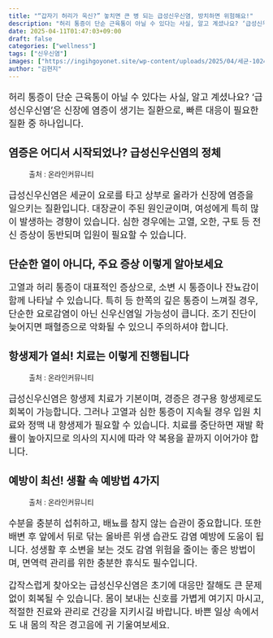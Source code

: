 ```yaml
---
title: "“갑자기 허리가 욱신?” 놓치면 큰 병 되는 급성신우신염, 방치하면 위험해요!"
description: "허리 통증이 단순 근육통이 아닐 수 있다는 사실, 알고 계셨나요? ‘급성신우신염’은 신장에 염증이 생기는 질환으로, 빠른 대응이 필요한 질환 중 하나입니다."
date: 2025-04-11T01:47:03+09:00
draft: false
categories: ["wellness"]
tags: ["신우신염"]
images: ["https://ingihgoyonet.site/wp-content/uploads/2025/04/세균-1024x710.jpg", "https://ingihgoyonet.site/wp-content/uploads/2025/04/항생제-1024x683.jpg", "https://ingihgoyonet.site/wp-content/uploads/2025/04/물-1024x731.jpg"]
author: "김현지"
---
```


<p style="font-size:18px">허리 통증이 단순 근육통이 아닐 수 있다는 사실, 알고 계셨나요? ‘급성신우신염’은 신장에 염증이 생기는 질환으로, 빠른 대응이 필요한 질환 중 하나입니다.</p> <h2 >염증은 어디서 시작되었나? 급성신우신염의 정체</h2> <figure ><img src="https://ingihgoyonet.site/wp-content/uploads/2025/04/세균-1024x710.jpg" alt="" style="aspect-ratio:16/9;object-fit:cover"/><figcaption >출처 : 온라인커뮤니티</figcaption></figure> <p style="font-size:18px">급성신우신염은 세균이 요로를 타고 상부로 올라가 신장에 염증을 일으키는 질환입니다. 대장균이 주된 원인균이며, 여성에게 특히 많이 발생하는 경향이 있습니다. 심한 경우에는 고열, 오한, 구토 등 전신 증상이 동반되며 입원이 필요할 수 있습니다.</p> <h2 >단순한 열이 아니다, 주요 증상 이렇게 알아보세요</h2> <p style="font-size:18px">고열과 허리 통증이 대표적인 증상으로, 소변 시 통증이나 잔뇨감이 함께 나타날 수 있습니다. 특히 등 한쪽의 깊은 통증이 느껴질 경우, 단순한 요로감염이 아닌 신우신염일 가능성이 큽니다. 조기 진단이 늦어지면 패혈증으로 악화될 수 있으니 주의하셔야 합니다.</p> <h2 >항생제가 열쇠! 치료는 이렇게 진행됩니다</h2> <figure ><img src="https://ingihgoyonet.site/wp-content/uploads/2025/04/항생제-1024x683.jpg" alt="" style="aspect-ratio:16/9;object-fit:cover"/><figcaption >출처 : 온라인커뮤니티</figcaption></figure> <p style="font-size:18px">급성신우신염은 항생제 치료가 기본이며, 경증은 경구용 항생제로도 회복이 가능합니다. 그러나 고열과 심한 통증이 지속될 경우 입원 치료와 정맥 내 항생제가 필요할 수 있습니다. 치료를 중단하면 재발 확률이 높아지므로 의사의 지시에 따라 약 복용을 끝까지 이어가야 합니다.</p> <h2 >예방이 최선! 생활 속 예방법 4가지</h2> <figure ><img src="https://ingihgoyonet.site/wp-content/uploads/2025/04/물-1024x731.jpg" alt="" /><figcaption >출처 : 온라인커뮤니티</figcaption></figure> <p style="font-size:18px">수분을 충분히 섭취하고, 배뇨를 참지 않는 습관이 중요합니다. 또한 배변 후 앞에서 뒤로 닦는 올바른 위생 습관도 감염 예방에 도움이 됩니다. 성생활 후 소변을 보는 것도 감염 위험을 줄이는 좋은 방법이며, 면역력 관리를 위한 충분한 휴식도 필수입니다.</p> <p style="font-size:18px">갑작스럽게 찾아오는 급성신우신염은 초기에 대응만 잘해도 큰 문제 없이 회복될 수 있습니다. 몸이 보내는 신호를 가볍게 여기지 마시고, 적절한 진료와 관리로 건강을 지키시길 바랍니다. 바쁜 일상 속에서도 내 몸의 작은 경고음에 귀 기울여보세요.</p>